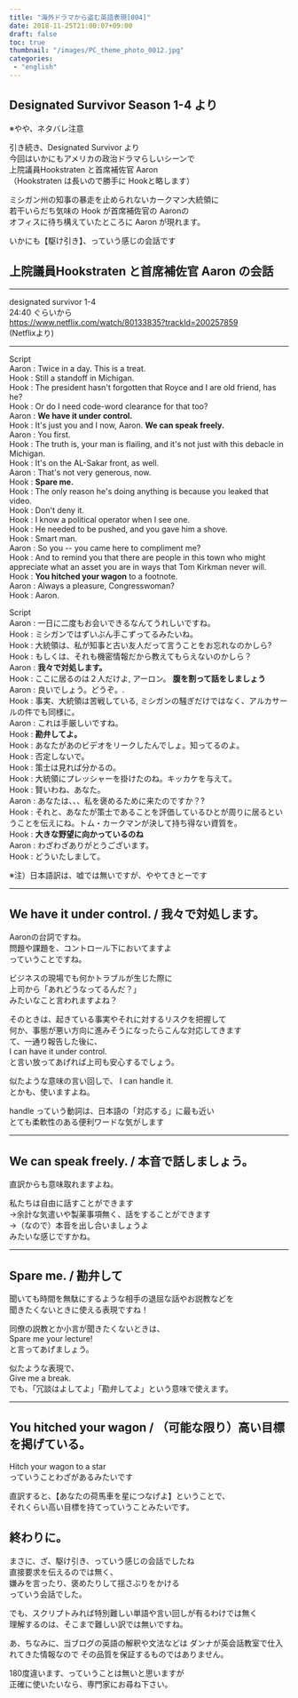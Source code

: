 ```yaml
---
title: "海外ドラマから盗む英語表現[004]"
date: 2018-11-25T21:00:07+09:00
draft: false
toc: true
thumbnail: "/images/PC_theme_photo_0012.jpg"
categories:
 - "english"
---
```



Designated Survivor Season 1-4 より  
---

※やや、ネタバレ注意  

引き続き、Designated Survivor より  
今回はいかにもアメリカの政治ドラマらしいシーンで  
上院議員Hookstraten と首席補佐官 Aaron  
（Hookstraten は長いので勝手に Hookと略します）

ミシガン州の知事の暴走を止められないカークマン大統領に  
若干いらだち気味の Hook が首席補佐官の Aaronの  
オフィスに待ち構えていたところに Aaron が現れます。

いかにも【駆け引き】、っていう感じの会話です  

上院議員Hookstraten と首席補佐官 Aaron の会話  
---


---
designated survivor 1-4  
24:40 ぐらいから  
https://www.netflix.com/watch/80133835?trackId=200257859  
(Netflixより)

---

Script  
Aaron : Twice in a day. This is a treat.  
Hook  : Still a standoff in Michigan.  
Hook  : The president hasn't forgotten that Royce and I are old friend, has he?  
Hook  : Or do I need code-word clearance for that too?  
Aaron : **We have it under control.**  
Hook  : It's just you and I now, Aaron. **We can speak freely.**  
Aaron : You first.  
Hook  : The truth is, your man is flailing, and it's not just with this debacle in Michigan.  
Hook  : It's on the AL-Sakar front, as well.  
Aaron : That's not very generous, now.  
Hook  : **Spare me.**  
Hook  : The only reason he's doing anything is because you leaked that video.  
Hook  : Don't deny it.  
Hook  : I know a political operator when I see one.  
Hook  : He needed to be pushed, and you gave him a shove.  
Hook  : Smart man.  
Aaron : So you -- you came here to compliment me?  
Hook  : And to remind you that there are people in this town who might appreciate what an asset you are in ways that Tom Kirkman never will.  
Hook  : **You hitched your wagon** to a footnote.    
Aaron : Always a pleasure, Congresswoman?  
Hook  : Aaron.  

Script  
Aaron : 一日に二度もお会いできるなんてうれしいですね。  
Hook  : ミシガンではずいぶん手こずってるみたいね。  
Hook  : 大統領は、私が知事と古い友人だって言うことをお忘れなのかしら?  
Hook  : もしくは、それも機密情報だから教えてもらえないのかしら？  
Aaron : **我々で対処します。**  
Hook  : ここに居るのは２人だけよ, アーロン。 **腹を割って話をしましょう**  
Aaron : 良いでしょう。どうぞ。.  
Hook  : 事実、大統領は苦戦している, ミシガンの騒ぎだけではなく、アルカサールの件でも同様に。  
Aaron : これは手厳しいですね。  
Hook  : **勘弁してよ。**  
Hook  : あなたがあのビデオをリークしたんでしょ。知ってるのよ。  
Hook  : 否定しないで。  
Hook  : 策士は見れば分かるの。  
Hook  : 大統領にプレッシャーを掛けたのね。キッカケを与えて。  
Hook  : 賢いわね、あなた。  
Aaron : あなたは、、、私を褒めるために来たのですか？?  
Hook  : それと、あなたが策士であることを評価しているひとが周りに居るということを伝えにね。トム・カークマンが決して持ち得ない資質を。  
Hook  : **大きな野望に向かっているのね**  
Aaron : わざわざありがとうございます。  
Hook  : どういたしまして。  

※注）日本語訳は、嘘では無いですが、ややてきとーです

---

We have it under control. / 我々で対処します。  
---

Aaronの台詞ですね。  
問題や課題を、コントロール下においてますよ  
っていうことですね。  
  
ビジネスの現場でも何かトラブルが生じた際に  
上司から「あれどうなってるんだ？」  
みたいなこと言われますよね？  
  
そのときは、起きている事実やそれに対するリスクを把握して  
何か、事態が悪い方向に進みそうになったらこんな対応してきます  
て、一通り報告した後に、  
I can have it under control.  
と言い放ってあげれば上司も安心するでしょう。  
  
似たような意味の言い回しで、
I can handle it.  
とかも、使いますよね。  

handle っていう動詞は、日本語の「対応する」に最も近い  
とても柔軟性のある便利ワードな気がします  


---

We can speak freely. / 本音で話しましょう。
---

直訳からも意味取れますよね。  
  
私たちは自由に話すことができます  
→余計な気遣いや製薬事項無く、話をすることができます  
→（なので）本音を出し合いましょうよ  
みたいな感じですかね。  


---

Spare me. / 勘弁して
---

聞いても時間を無駄にするような相手の退屈な話やお説教などを  
聞きたくないときに使える表現ですね！  
  
同僚の説教とか小言が聞きたくないときは、  
Spare me your lecture!  
と言ってあげましょう。  
  
似たような表現で、  
Give me a break.  
でも、「冗談はよしてよ」「勘弁してよ」という意味で使えます。  



---

You hitched your wagon / （可能な限り）高い目標を掲げている。  
---

Hitch your wagon to a star  
っていうことわざがあるみたいです  
  
直訳すると、【あなたの荷馬車を星につなげよ】ということで、  
それくらい高い目標を持てっていうことみたいです。  

終わりに。
---

まさに、ざ、駆け引き、っていう感じの会話でしたね  
直接要求を伝えるのでは無く、  
嫌みを言ったり、褒めたりして揺さぶりをかける  
っていう会話でした。  

でも、スクリプトみれば特別難しい単語や言い回しが有るわけでは無く  
理解するのは、そこまで難しい訳では無いですね。  

あ、ちなみに、当ブログの英語の解釈や文法などは
ダンナが英会話教室で仕入れてきた情報なので
その品質を保証するものではありません。

180度違います、っていうことは無いと思いますが  
正確に使いたいなら、専門家にお尋ね下さい。  

